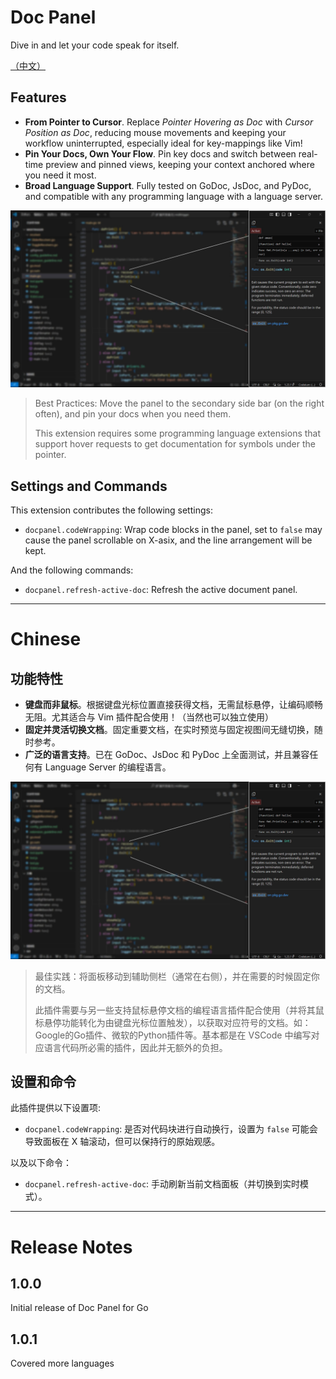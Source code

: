 # Doc Panel

Dive in and let your code speak for itself.

[（中文）](#Chinese)

## Features

- **From Pointer to Cursor**. Replace *Pointer Hovering as Doc* with *Cursor Position as Doc*, reducing mouse movements and keeping your workflow uninterrupted, especially ideal for key-mappings like Vim!
- **Pin Your Docs, Own Your Flow**. Pin key docs and switch between real-time preview and pinned views, keeping your context anchored where you need it most.
- **Broad Language Support**. Fully tested on GoDoc, JsDoc, and PyDoc, and compatible with any programming language with a language server.

![example](./example.jpg)

> Best Practices: Move the panel to the secondary side bar (on the right often), and pin your docs when you need them.
>
> This extension requires some programming language extensions that support hover requests to get documentation for symbols under the pointer.

## Settings and Commands

This extension contributes the following settings:

* `docpanel.codeWrapping`: Wrap code blocks in the panel, set to `false` may cause the panel scrollable on X-asix, and the line arrangement will be kept.

And the following commands:

* `docpanel.refresh-active-doc`: Refresh the active document panel.

---

# Chinese

## 功能特性
- **键盘而非鼠标**。根据键盘光标位置直接获得文档，无需鼠标悬停，让编码顺畅无阻。尤其适合与 Vim 插件配合使用！（当然也可以独立使用）
- **固定并灵活切换文档**。固定重要文档，在实时预览与固定视图间无缝切换，随时参考。
- **广泛的语言支持**。已在 GoDoc、JsDoc 和 PyDoc 上全面测试，并且兼容任何有 Language Server 的编程语言。

![example](./example.jpg)

> 最佳实践：将面板移动到辅助侧栏（通常在右侧），并在需要的时候固定你的文档。
>
> 此插件需要与另一些支持鼠标悬停文档的编程语言插件配合使用（并将其鼠标悬停功能转化为由键盘光标位置触发），以获取对应符号的文档。如：Google的Go插件、微软的Python插件等。基本都是在 VSCode 中编写对应语言代码所必需的插件，因此并无额外的负担。

## 设置和命令
此插件提供以下设置项:

* `docpanel.codeWrapping`: 是否对代码块进行自动换行，设置为 `false` 可能会导致面板在 X 轴滚动，但可以保持行的原始观感。

以及以下命令：

* `docpanel.refresh-active-doc`: 手动刷新当前文档面板（并切换到实时模式）。

--- 

# Release Notes

## 1.0.0

Initial release of Doc Panel for Go

## 1.0.1

Covered more languages
